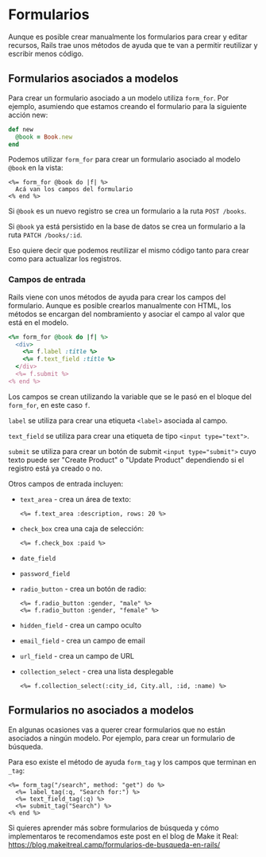# Formularios

Aunque es posible crear manualmente los formularios para crear y editar recursos, Rails trae unos métodos de ayuda que te van a permitir reutilizar y escribir menos código.

## Formularios asociados a modelos

Para crear un formulario asociado a un modelo utiliza `form_for`. Por ejemplo, asumiendo que estamos creando el formulario para la siguiente acción new:

```ruby
def new
  @book = Book.new
end
```

Podemos utilizar `form_for` para crear un formulario asociado al modelo `@book` en la vista:

```erb
<%= form_for @book do |f| %>
  Acá van los campos del formulario
<% end %>
```

Si `@book` es un nuevo registro se crea un formulario a la ruta `POST /books`.

Si `@book` ya está persistido en la base de datos se crea un formulario a la ruta `PATCH /books/:id`.

Eso quiere decir que podemos reutilizar el mismo código tanto para crear como para actualizar los registros.

### Campos de entrada

Rails viene con unos métodos de ayuda para crear los campos del formulario. Aunque es posible crearlos manualmente con HTML, los métodos se encargan del nombramiento y asociar el campo al valor que está en el modelo.

```ruby
<%= form_for @book do |f| %>
  <div>
    <%= f.label :title %>
    <%= f.text_field :title %>
  </div>
  <%= f.submit %>
<% end %>
```

Los campos se crean utilizando la variable que se le pasó en el bloque del `form_for`, en este caso `f`.

`label` se utiliza para crear una etiqueta `<label>` asociada al campo.

`text_field` se utiliza para crear una etiqueta de tipo `<input type="text">`.

`submit` se utiliza para crear un botón de submit `<input type="submit">` cuyo texto puede ser "Create Product" o "Update Product" dependiendo si el registro está ya creado o no.

Otros campos de entrada incluyen:

* `text_area` - crea un área de texto:

    ```erb
    <%= f.text_area :description, rows: 20 %>
    ```

* `check_box` crea una caja de selección:

    ```erb
    <%= f.check_box :paid %>
    ```

* `date_field`
* `password_field`
* `radio_button` - crea un botón de radio:

    ```erb
    <%= f.radio_button :gender, "male" %>
    <%= f.radio_button :gender, "female" %>
    ````

* `hidden_field` - crea un campo oculto
* `email_field` - crea un campo de email
* `url_field` - crea un campo de URL
* `collection_select` - crea una lista desplegable

    ```erb
    <%= f.collection_select(:city_id, City.all, :id, :name) %>
    ```

## Formularios no asociados a modelos

En algunas ocasiones vas a querer crear formularios que no están asociados a ningún modelo. Por ejemplo, para crear un formulario de búsqueda.

Para eso existe el método de ayuda `form_tag` y los campos que terminan en `_tag`:

```erb
<%= form_tag("/search", method: "get") do %>
  <%= label_tag(:q, "Search for:") %>
  <%= text_field_tag(:q) %>
  <%= submit_tag("Search") %>
<% end %>
```

Si quieres aprender más sobre formularios de búsqueda y cómo implementaros te recomendamos este post en el blog de Make it Real: https://blog.makeitreal.camp/formularios-de-busqueda-en-rails/
